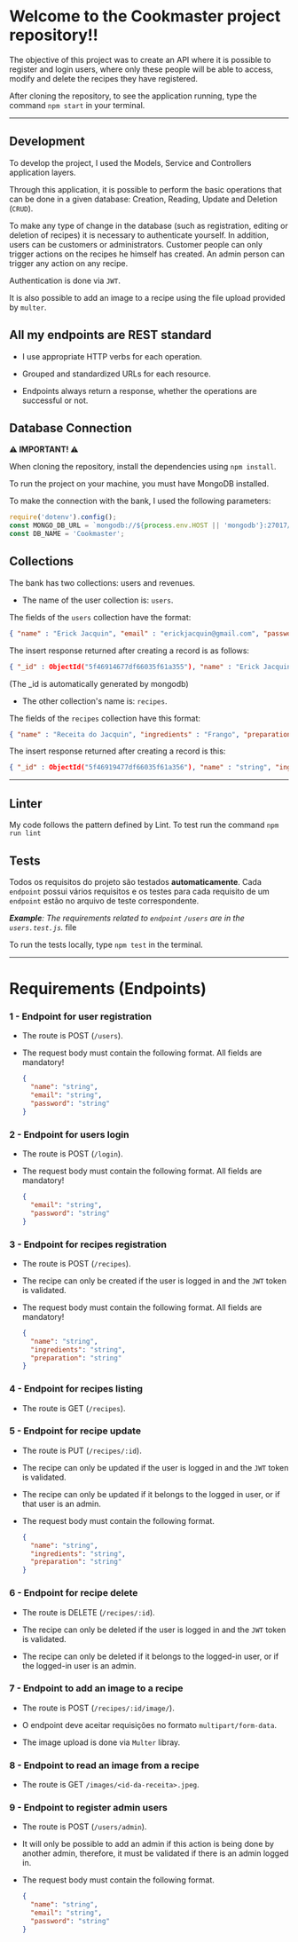 # Welcome to the Cookmaster project repository!!

The objective of this project was to create an API where it is possible to register and login users, where only these people will be able to access, modify and delete the recipes they have registered.

After cloning the repository, to see the application running, type the command `npm start` in your terminal.

---

## Development

To develop the project, I used the Models, Service and Controllers application layers.

Through this application, it is possible to perform the basic operations that can be done in a given database: Creation, Reading, Update and Deletion (`CRUD`).

To make any type of change in the database (such as registration, editing or deletion of recipes) it is necessary to authenticate yourself. In addition, users can be customers or administrators. Customer people can only trigger actions on the recipes he himself has created. An admin person can trigger any action on any recipe.

Authentication is done via `JWT`.

It is also possible to add an image to a recipe using the file upload provided by `multer`.

##  All my endpoints are REST standard

- I use appropriate HTTP verbs for each operation.

- Grouped and standardized URLs for each resource.

- Endpoints always return a response, whether the operations are successful or not.

## Database Connection

**⚠️ IMPORTANT! ⚠️**

When cloning the repository, install the dependencies using `npm install`.

To run the project on your machine, you must have MongoDB installed.

To make the connection with the bank, I used the following parameters:

```javascript
require('dotenv').config();
const MONGO_DB_URL = `mongodb://${process.env.HOST || 'mongodb'}:27017/Cookmaster`;
const DB_NAME = 'Cookmaster';
```

## Collections

The bank has two collections: users and revenues.

- The name of the user collection is: `users`.

The fields of the `users` collection have the format:

```json
{ "name" : "Erick Jacquin", "email" : "erickjacquin@gmail.com", "password" : "12345678", "role" : "user" }
```

The insert response returned after creating a record is as follows:

```json
{ "_id" : ObjectId("5f46914677df66035f61a355"), "name" : "Erick Jacquin", "email" : "erickjacquin@gmail.com", "password" : "12345678", "role" : "user" }
```
(The _id is automatically generated by mongodb)

- The other collection's name is: `recipes`.

The fields of the `recipes` collection have this format:

```json
{ "name" : "Receita do Jacquin", "ingredients" : "Frango", "preparation" : "10 minutos no forno" }
```

The insert response returned after creating a record is this:

```json
{ "_id" : ObjectId("5f46919477df66035f61a356"), "name" : "string", "ingredients" : "string", "preparation" : "string", "userId" : ObjectId("5f46914677df66035f61a355") }
```

---

## Linter

My code follows the pattern defined by Lint. To test run the command `npm run lint`

## Tests

Todos os requisitos do projeto são testados **automaticamente**. Cada `endpoint` possui vários requisitos e os testes para cada requisito de um `endpoint` estão no arquivo de teste correspondente.

_**Example**: The requirements related to `endpoint` `/users` are in the `users.test.js`._ file

To run the tests locally, type `npm test` in the terminal.

---

# Requirements (Endpoints)

### 1 - Endpoint for user registration

- The route is POST (`/users`).

- The request body must contain the following format. All fields are mandatory!

  ```json
  {
    "name": "string",
    "email": "string",
    "password": "string"
  }
  ```

### 2 - Endpoint for users login

- The route is POST (`/login`).

- The request body must contain the following format. All fields are mandatory!

  ```json
  {
    "email": "string",
    "password": "string"
  }
  ```

### 3 - Endpoint for recipes registration

- The route is POST (`/recipes`).

- The recipe can only be created if the user is logged in and the `JWT` token is validated.

- The request body must contain the following format. All fields are mandatory!

  ```json
  {
    "name": "string",
    "ingredients": "string",
    "preparation": "string"
  }
  ```

### 4 - Endpoint for recipes listing

- The route is GET (`/recipes`).

### 5 - Endpoint for recipe update

- The route is PUT (`/recipes/:id`).

- The recipe can only be updated if the user is logged in and the `JWT` token is validated.

- The recipe can only be updated if it belongs to the logged in user, or if that user is an admin.

- The request body must contain the following format.

  ```json
  {
    "name": "string",
    "ingredients": "string",
    "preparation": "string"
  }
  ```

### 6 - Endpoint for recipe delete

- The route is DELETE (`/recipes/:id`).

- The recipe can only be deleted if the user is logged in and the `JWT` token is validated.

- The recipe can only be deleted if it belongs to the logged-in user, or if the logged-in user is an admin.

### 7 - Endpoint to add an image to a recipe

- The route is POST (`/recipes/:id/image/`).

- O endpoint deve aceitar requisições no formato `multipart/form-data`.

- The image upload is done via `Multer` libray.

### 8 - Endpoint to read an image from a recipe

- The route is GET `/images/<id-da-receita>.jpeg`.

### 9 - Endpoint to register admin users

- The route is POST (`/users/admin`).

- It will only be possible to add an admin if this action is being done by another admin, therefore, it must be validated if there is an admin logged in.

- The request body must contain the following format.

  ```json
  {
    "name": "string",
    "email": "string",
    "password": "string"
  }
  ```
